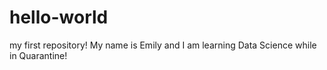 # hello-world
my first repository!
My name is Emily and I am learning Data Science while in Quarantine!

